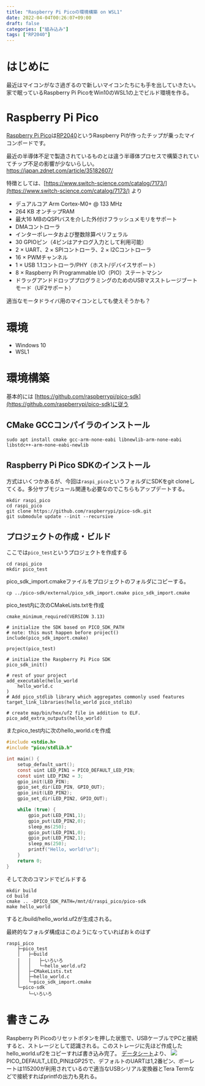 ```yaml
---
title: "Raspberry Pi Picoの環境構築 on WSL1"
date: 2022-04-04T00:26:07+09:00
draft: false
categories: ["組み込み"]
tags: ["RP2040"]
---
```


# はじめに
最近はマイコンがなさ過ぎるので新しいマイコンたちにも手を出していきたい。  
家で眠っているRaspberry Pi PicoをWin10のWSL1の上でビルド環境を作る。

# Raspberry Pi Pico
[Raspberry Pi Pico](https://www.raspberrypi.com/products/raspberry-pi-pico/)は[RP2040](https://www.raspberrypi.com/products/rp2040/)というRaspberry Piが作ったチップが乗ったマイコンボードです。

最近の半導体不足で製造されているものとは違う半導体プロセスで構築されていてチップ不足の影響が少ないらしい。
https://japan.zdnet.com/article/35182607/

特徴としては、[https://www.switch-science.com/catalog/7173/](https://www.switch-science.com/catalog/7173/) より  
* デュアルコア Arm Cortex-M0+ @ 133 MHz  
* 264 KB オンチップRAM  
* 最大16 MBのQSPIバスを介した外付けフラッシュメモリをサポート  
* DMAコントローラ  
* インターポレータおよび整数除算ペリフェラル  
* 30 GPIOピン（4ピンはアナログ入力として利用可能）  
* 2 × UART、2 × SPIコントローラ、2 × I2Cコントローラ  
* 16 × PWMチャンネル  
* 1 × USB 1.1コントローラ/PHY（ホスト/デバイスサポート）  
* 8 × Raspberry Pi Programmable I/O（PIO）ステートマシン  
* ドラッグアンドドロッププログラミングのためのUSBマスストレージブートモード（UF2サポート）  

適当なモータドライバ用のマイコンとしても使えそうかも？

# 環境
* Windows 10 
* WSL1

# 環境構築
基本的には [https://github.com/raspberrypi/pico-sdk](https://github.com/raspberrypi/pico-sdk)に従う

## CMake GCCコンパイラのインストール
```
sudo apt install cmake gcc-arm-none-eabi libnewlib-arm-none-eabi libstdc++-arm-none-eabi-newlib
```

## Raspberry Pi Pico SDKのインストール
方式はいくつかあるが、今回は```raspi_pico```というフォルダにSDKをgit cloneしてくる。多分サブモジュール関連も必要なのでこちらもアップデートする。
```
mkdir raspi_pico
cd raspi_pico
git clone https://github.com/raspberrypi/pico-sdk.git
git submodule update --init --recursive
```

## プロジェクトの作成・ビルド
ここでは```pico_test```というプロジェクトを作成する
```
cd raspi_pico
mkdir pico_test
```
pico_sdk_import.cmakeファイルをプロジェクトのフォルダにコピーする。
```
cp ../pico-sdk/external/pico_sdk_import.cmake pico_sdk_import.cmake
```
pico_test内に次のCMakeLists.txtを作成
```
cmake_minimum_required(VERSION 3.13)

# initialize the SDK based on PICO_SDK_PATH
# note: this must happen before project()
include(pico_sdk_import.cmake)

project(pico_test)

# initialize the Raspberry Pi Pico SDK
pico_sdk_init()

# rest of your project
add_executable(hello_world
    hello_world.c
)
# Add pico_stdlib library which aggregates commonly used features
target_link_libraries(hello_world pico_stdlib)

# create map/bin/hex/uf2 file in addition to ELF.
pico_add_extra_outputs(hello_world)
```
またpico_test内に次のhello_world.cを作成
``` C
#include <stdio.h>
#include "pico/stdlib.h"

int main() {
    setup_default_uart();
    const uint LED_PIN1 = PICO_DEFAULT_LED_PIN;
    const uint LED_PIN2 = 3;
    gpio_init(LED_PIN);
    gpio_set_dir(LED_PIN, GPIO_OUT);
    gpio_init(LED_PIN2);
    gpio_set_dir(LED_PIN2, GPIO_OUT);

    while (true) {
        gpio_put(LED_PIN1,1);
        gpio_put(LED_PIN2,0);
        sleep_ms(250);
        gpio_put(LED_PIN1,0);
        gpio_put(LED_PIN2,1);
        sleep_ms(250);
        printf("Hello, world!\n");
    }
    return 0;
}
```
そして次のコマンドでビルドする
```
mkdir build
cd build
cmake .. -DPICO_SDK_PATH=/mnt/d/raspi_pico/pico-sdk
make hello_world
```
すると/build/hello_world.uf2が生成される。

最終的なフォルダ構成はこのようになっていればおｋのはず
```
raspi_pico  
    ├─pico_test  
    │   ├─build  
    │   │   ├─いろいろ  
    │   │   └─hello_world.uf2  
    │   ├─CMakeLists.txt  
    │   ├─hello_world.c  
    │   └─pico_sdk_import.cmake  
    └─pico-sdk
        └─いろいろ
```
# 書きこみ
Raspberry Pi Picoのリセットボタンを押した状態で、USBケーブルでPCと接続すると、ストレージとして認識される。このストレージに先ほど作成したhello_world.uf2をコピーすれば書き込み完了。
[データシート](https://datasheets.raspberrypi.com/pico/pico-datasheet.pdf)より、
![](../img/pico_pin_assign.JPG)
PICO_DEFAULT_LED_PINはGP25で、デフォルトのUARTは1,2番ピン、ボーレートは115200が利用されているので適当なUSBシリアル変換器とTera Termなどで接続すればprintfの出力も見れる。